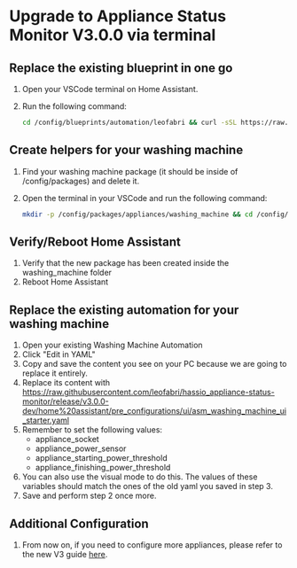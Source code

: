 # Upgrade to Appliance Status Monitor V3.0.0 via terminal

## Replace the existing blueprint in one go
1. Open your VSCode terminal on Home Assistant.
2. Run the following command:

    ```bash
    cd /config/blueprints/automation/leofabri && curl -sSL https://raw.githubusercontent.com/leofabri/hassio_appliance-status-monitor/release/v3.0.0-dev/appliance-status-monitor.yaml -O
    ```


## Create helpers for your washing machine
1. Find your washing machine package (it should be inside of /config/packages) and delete it.
2. Open the terminal in your VSCode and run the following command:

    ```bash
    mkdir -p /config/packages/appliances/washing_machine && cd /config/packages/appliances/washing_machine && curl -sSL https://raw.githubusercontent.com/leofabri/hassio_appliance-status-monitor/release/v3.0.0-dev/home%20assistant/packages/washing_machine/asm_washing_machine.yaml -O
    ```


## Verify/Reboot Home Assistant
1. Verify that the new package has been created inside the washing_machine folder
2. Reboot Home Assistant

## Replace the existing automation for your washing machine
1. Open your existing Washing Machine Automation
2. Click "Edit in YAML"
3. Copy and save the content you see on your PC because we are going to replace it entirely.
4. Replace its content with https://raw.githubusercontent.com/leofabri/hassio_appliance-status-monitor/release/v3.0.0-dev/home%20assistant/pre_configurations/ui/asm_washing_machine_ui_starter.yaml
5. Remember to set the following values: 
   - appliance_socket
   - appliance_power_sensor
   - appliance_starting_power_threshold
   - appliance_finishing_power_threshold
6. You can also use the visual mode to do this. The values of these variables should match the ones of the old yaml you saved in step 3.
7. Save and perform step 2 once more.

## Additional Configuration
1. From now on, if you need to configure more appliances, please refer to the new V3 guide [here]().
